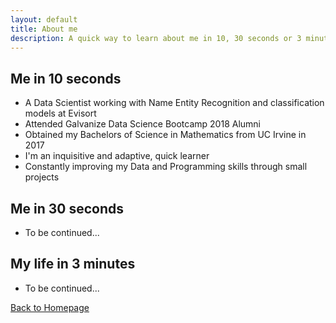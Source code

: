 ```yaml
---
layout: default
title: About me
description: A quick way to learn about me in 10, 30 seconds or 3 minutes!
---
```


## Me in 10 seconds
- A Data Scientist working with Name Entity Recognition and classification models at Evisort
- Attended Galvanize Data Science Bootcamp 2018 Alumni
- Obtained my Bachelors of Science in Mathematics from UC Irvine in 2017
- I'm an inquisitive and adaptive, quick learner
- Constantly improving my Data and Programming skills through small projects

## Me in 30 seconds
<!-- - Developed my interest in Data Science from my first CS class during my sophomore year in college
- Attended an intensive data science bootcamp working with PhDs and experienced professionals
- Constructed a recommender system with a website interface and an object oriented model class. -->
- To be continued...

## My life in 3 minutes

- To be continued...


[Back to Homepage](./)
